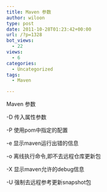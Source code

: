 ```yaml
---
title: Maven 参数
author: wiloon
type: post
date: 2011-10-28T01:23:42+00:00
url: /?p=1328
bot_views:
  - 22
views:
  - 6
categories:
  - Uncategorized
tags:
  - Maven

---
```

Maven 参数

-D 传入属性参数

-P 使用pom中指定的配置

-e 显示maven运行出错的信息

-o 离线执行命令,即不去远程仓库更新包

-X 显示maven允许的debug信息

-U 强制去远程参考更新snapshot包